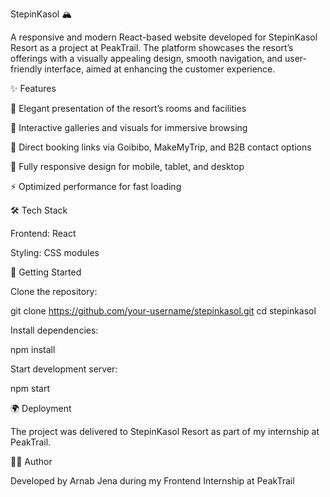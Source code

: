 StepinKasol 🏔️

A responsive and modern React-based website developed for StepinKasol Resort as a project at PeakTrail. The platform showcases the resort’s offerings with a visually appealing design, smooth navigation, and user-friendly interface, aimed at enhancing the customer experience.

✨ Features

🏨 Elegant presentation of the resort’s rooms and facilities

📸 Interactive galleries and visuals for immersive browsing

🔗 Direct booking links via Goibibo, MakeMyTrip, and B2B contact options

📱 Fully responsive design for mobile, tablet, and desktop

⚡ Optimized performance for fast loading

🛠️ Tech Stack

Frontend: React

Styling: CSS modules

🚀 Getting Started

Clone the repository:

git clone https://github.com/your-username/stepinkasol.git
cd stepinkasol


Install dependencies:

npm install


Start development server:

npm start

🌍 Deployment

The project was delivered to StepinKasol Resort as part of my internship at PeakTrail.

👨‍💻 Author

Developed by Arnab Jena
 during my Frontend Internship at PeakTrail
